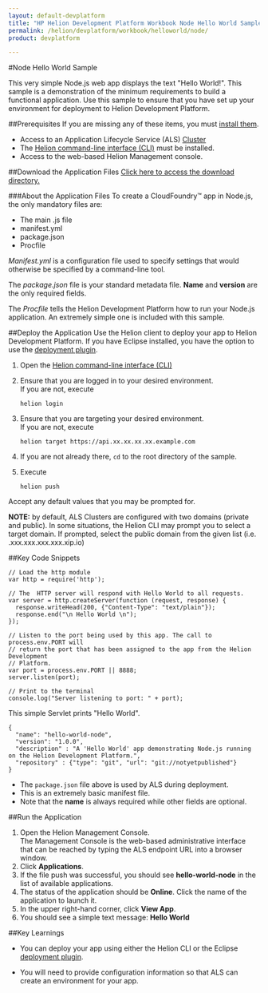 ```yaml
---
layout: default-devplatform
title: "HP Helion Development Platform Workbook Node Hello World Sample"
permalink: /helion/devplatform/workbook/helloworld/node/
product: devplatform

---
```

<!--UNDER REVISION-->
#Node Hello World Sample

This very simple Node.js web app displays the text "Hello World!". This sample is a demonstration of the minimum requirements to build a functional application. Use this sample to ensure that you have set up your environment for deployment to Helion Development Platform.

##Prerequisites
If you are missing any of these items, you must [install them](/helion/devplatform/appdev/).

- Access to an Application Lifecycle Service (ALS) [Cluster](/als/v1/admin/cluster/)
- The  [Helion command-line interface (CLI)](/als/v1/user/client/) must be installed.
- Access to the web-based Helion Management console.

##Download the Application Files
[Click here to access the download directory.](https://github.com/HelionDevPlatform/helion-hello-world-node)

###About the Application Files
To create a CloudFoundry&trade; app in Node.js, the only mandatory files are:

* The main .js file
* manifest.yml
* package.json
* Procfile 

*Manifest.yml* is a configuration file used to specify settings that would otherwise be specified by a command-line tool. 

The *package.json* file is your standard metadata file. **Name** and **version** are the only required fields. 

The *Procfile* tells the Helion Development Platform how to run your Node.js application. An extremely simple one is included with this sample.

##Deploy the Application
Use the Helion client to deploy your app to Helion Development Platform.  If you have Eclipse installed, you have the option to use the [deployment plugin](/helion/devplatform/eclipse/).

1.	Open the [Helion command-line interface (CLI)](/als/v1/user/reference/client-ref/)
2.	Ensure that you are logged in to your desired environment.  <br>If you are not, execute 

		helion login

3.	Ensure that you are targeting your desired environment.  <br> If you are not, execute 

		helion target https://api.xx.xx.xx.xx.example.com

4.	If you are not already there, `cd` to the root directory of the sample.

5.	Execute 

		helion push 

Accept any default values that you may be prompted for.  

**NOTE:** by default, ALS Clusters are configured with two domains (private and public).  In some situations, the Helion CLI may prompt you to select a target domain.  If prompted, select the public domain from the given list (i.e. <app-name>.xxx.xxx.xxx.xxx.xip.io)




##Key Code Snippets

	// Load the http module 
	var http = require('http');
	
	// The  HTTP server will respond with Hello World to all requests.
	var server = http.createServer(function (request, response) {
	  response.writeHead(200, {"Content-Type": "text/plain"});
	  response.end("\n Hello World \n");
	});
	
	// Listen to the port being used by this app. The call to process.env.PORT will
	// return the port that has been assigned to the app from the Helion Development
	// Platform.
	var port = process.env.PORT || 8888;
	server.listen(port);
	
	// Print to the terminal
	console.log("Server listening to port: " + port);

This simple Servlet prints "Hello World".

	{
	  "name": "hello-world-node",
	  "version": "1.0.0",
	  "description" : "A 'Hello World' app demonstrating Node.js running on the Helion Development Platform.",
	  "repository" : {"type": "git", "url": "git://notyetpublished"}
	}

- The `package.json` file above is used by ALS during deployment.
- This is an extremely basic manifest file. 
- Note that the **name** is always required while other fields are optional. 

##Run the Application
1.	Open the Helion Management Console. <br> The Management Console is the web-based administrative interface that can be reached by typing the ALS endpoint URL into a browser window.
2.	Click **Applications**.
3.	If the file push was successful, you should see **hello-world-node** in the list of available applications.
4.	The status of the application should be **Online**.  Click the name of the application to launch it.
5.	In the upper right-hand corner, click **View App**.
6.	You should see a simple text message: **Hello World**

##Key Learnings

- You can deploy your app using either the Helion CLI or the Eclipse [deployment plugin](/helion/devplatform/eclipse/).

- You will need to provide configuration information so that ALS can create an environment for your app.

